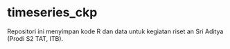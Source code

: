 # timeseries_ckp

Repositori ini menyimpan kode R dan data untuk kegiatan riset an Sri Aditya (Prodi S2 TAT, ITB).
